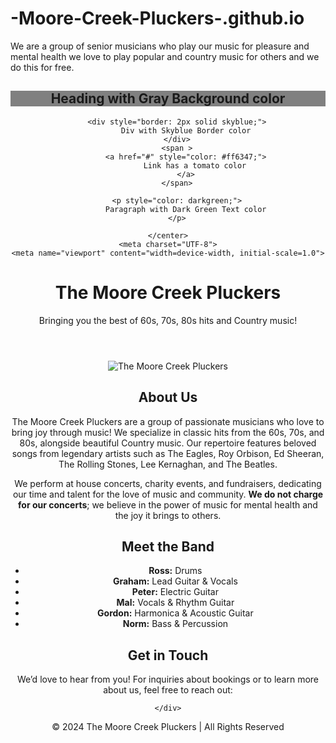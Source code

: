 # -Moore-Creek-Pluckers-.github.io
We are a group of senior musicians who play our music for pleasure and mental health 
we love to play popular and country music for others and we do this for free.
<!DOCTYPE html>
<html lang="en">
<head>
    <center>
        <h2 style="background-color: gray;">
            Heading with Gray Background color
        </h2>

        <div style="border: 2px solid skyblue;">
            Div with Skyblue Border color
        </div>
        <span >
            <a href="#" style="color: #ff6347;">
                Link has a tomato color
            </a>
        </span>

        <p style="color: darkgreen;">
            Paragraph with Dark Green Text color
        </p>
        
    </center>
    <meta charset="UTF-8">
    <meta name="viewport" content="width=device-width, initial-scale=1.0">
   <div style=”background-color: magenta;”>
</head>
<body>

<header>
    <h1>The Moore Creek Pluckers</h1>
    <p>Bringing you the best of 60s, 70s, 80s hits and Country music!</p>
</header>

<section>
    <img src="pluckercartoon.jpg" alt="The Moore Creek Pluckers">
    <h2>About Us</h2>
    <p>The Moore Creek Pluckers are a group of passionate musicians who love to bring joy through music! We specialize in classic hits from the 60s, 70s, and 80s, alongside beautiful Country music. Our repertoire features beloved songs from legendary artists such as The Eagles, Roy Orbison, Ed Sheeran, The Rolling Stones, Lee Kernaghan, and The Beatles.</p>
    <p>We perform at house concerts, charity events, and fundraisers, dedicating our time and talent for the love of music and community. <strong>We do not charge for our concerts</strong>; we believe in the power of music for mental health and the joy it brings to others.</p>
</section>

<section>
    <h2>Meet the Band</h2>
    <ul>
        <li><strong>Ross:</strong> Drums</li>
        <li><strong>Graham:</strong> Lead Guitar & Vocals</li>
        <li><strong>Peter:</strong> Electric Guitar</li>
        <li><strong>Mal:</strong> Vocals & Rhythm Guitar</li>
        <li><strong>Gordon:</strong> Harmonica & Acoustic Guitar</li>
        <li><strong>Norm:</strong> Bass & Percussion</li>
    </ul>
</section>

<section>
    <h2>Get in Touch</h2>
    <div class="contact-info">
        <p>We’d love to hear from you! For inquiries about bookings or to learn more about us, feel free to reach out:</p>
        
    </div>
</section>

<footer>
    <p>© 2024 The Moore Creek Pluckers | All Rights Reserved</p>
</footer>

</body>
</html>
